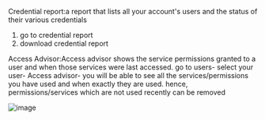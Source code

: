 Credential report:a report that lists all your account's users and the status of their various
credentials

1. go to credential report
2. download credential report

Access Advisor:Access advisor shows the service permissions granted to a user and when those
services were last accessed.
 go to users- select your user- Access advisor- you will be able to see all the services/permissions you have used and when exactly they are used.
 hence, permissions/services which are not used recently can be removed
 
 ![image](https://user-images.githubusercontent.com/107784718/212090528-d3326bac-9145-464b-a090-93ae45a53738.png)
